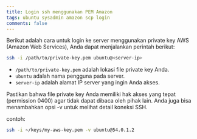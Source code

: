 ```yaml
---
title: Login ssh menggunakan PEM Amazon
tags: ubuntu sysadmin amazon scp login
comments: false
---
```


Berikut adalah cara untuk login ke server menggunakan private key AWS (Amazon Web Services), Anda dapat menjalankan perintah berikut:

```bash 
ssh -i /path/to/private-key.pem ubuntu@<server-ip>
```
- `/path/to/private-key.pem` adalah lokasi file private key Anda.
- `ubuntu` adalah nama pengguna pada server.
- `server-ip` adalah alamat IP server yang ingin Anda akses.


Pastikan bahwa file private key Anda memiliki hak akses yang tepat (permission 0400) agar tidak dapat dibaca oleh pihak lain. Anda juga bisa menambahkan opsi -v untuk melihat detail koneksi SSH.

contoh:

```bash 
ssh -i ~/keys/my-aws-key.pem -v ubuntu@54.0.1.2
```